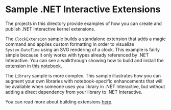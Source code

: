 # Sample .NET Interactive Extensions

The projects in this directory provide examples of how you can create and publish .NET Interactive kernel extensions.

The `ClockExtension` sample builds a standalone extension that adds a magic command and applies custom formatting in order to visualize `System.DateTime` using an SVG rendering of a clock. This example is fairly simple because it only works with types already referenced by .NET Interactive. You can see a walkthrough showing how to build and install the extension in [this notebook](../notebooks/Extensions.ipynb).

The `Library` sample is more complex. This sample illustrates how you can augment your own libraries with notebook-specific enhancements that will be available when someone uses you library in .NET Interactive, but without adding a direct dependency from your library to .NET Interactive.

You can read more about building extensions [here](../../docs/extending-dotnet-interactive.md).